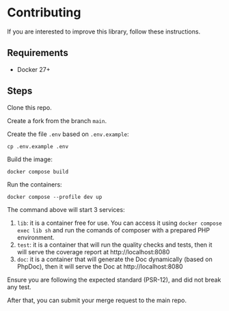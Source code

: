 # Contributing

If you are interested to improve this library, follow these instructions.

## Requirements

* Docker 27+

## Steps

Clone this repo.

Create a fork from the branch `main`.

Create the file `.env` based on `.env.example`:

```
cp .env.example .env
```

Build the image:

```
docker compose build
```

Run the containers:

```
docker compose --profile dev up
```

The command above will start 3 services:

1. `lib`: it is a container free for use. You can access it using `docker compose exec lib sh` and run the comands of composer with a prepared PHP environment.
1. `test`: it is a container that will run the quality checks and tests, then it will serve the coverage report at http://localhost:8080
1. `doc`: it is a container that will generate the Doc dynamically (based on PhpDoc), then it will serve the Doc at http://localhost:8080

Ensure you are following the expected standard (PSR-12), and did not break any test.

After that, you can submit your merge request to the main repo.
